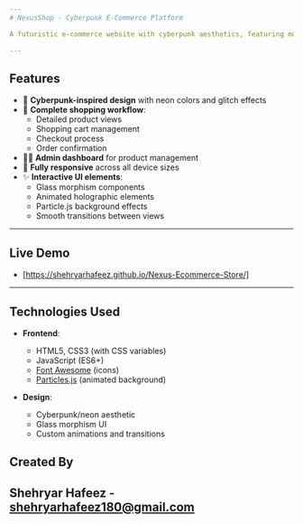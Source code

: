 ```yaml
---
# NexusShop - Cyberpunk E-Commerce Platform

A futuristic e-commerce website with cyberpunk aesthetics, featuring modern UI/UX design principles and full shopping functionality.

---
```


## Features

- 🚀 **Cyberpunk-inspired design** with neon colors and glitch effects
- 🛒 **Complete shopping workflow**:
  - Detailed product views
  - Shopping cart management
  - Checkout process
  - Order confirmation
- 👨‍💻 **Admin dashboard** for product management
- 📱 **Fully responsive** across all device sizes
- ✨ **Interactive UI elements**:
  - Glass morphism components
  - Animated holographic elements
  - Particle.js background effects
  - Smooth transitions between views

---

## Live Demo

- [https://shehryarhafeez.github.io/Nexus-Ecommerce-Store/]
---

## Technologies Used

- **Frontend**:
  - HTML5, CSS3 (with CSS variables)
  - JavaScript (ES6+)
  - [Font Awesome](https://fontawesome.com/) (icons)
  - [Particles.js](https://vincentgarreau.com/particles.js/) (animated background)
  
- **Design**:
  - Cyberpunk/neon aesthetic
  - Glass morphism UI
  - Custom animations and transitions

## Created By
Shehryar Hafeez - shehryarhafeez180@gmail.com
---
